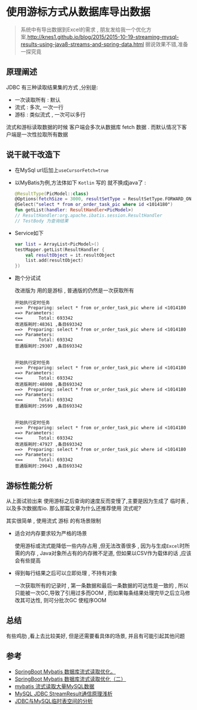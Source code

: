 # 使用游标方式从数据库导出数据

> 系统中有导出数据到Excel的需求 , 朋友发给我一个优化方案,http://knes1.github.io/blog/2015/2015-10-19-streaming-mysql-results-using-java8-streams-and-spring-data.html 据说效果不错,准备一探究竟

## 原理阐述

JDBC 有三种读取结果集的方式 ,分别是:

* 一次读取所有 : 默认
* 流式 :  多次, 一次一行
* 游标 : 类似流式 , 一次可以多行

流式和游标读取数据的时候 客户端会多次从数据库 fetch 数据 . 而默认情况下客户端是一次性拉取所有数据

## 说干就干改造下

* 在MySql url后加上`useCursorFetch=true`

* 以MyBatis为例,方法体如下 `Kotlin` 写的 就不换成java了 :

  ```kotlin
  @ResultType(PicModel::class)
  @Options(fetchSize = 3000, resultSetType = ResultSetType.FORWARD_ONLY)
  @Select("select * from or_order_task_pic where id <1014180")
  fun getList(handler: ResultHandler<PicModel>)
  // ResultHandler:org.apache.ibatis.session.ResultHandler
  // TestBody 为查询结果
  ```

* Service如下

  ```kotlin
  var list = ArrayList<PicModel>()
  testMapper.getList(ResultHandler {
      val resultObject = it.resultObject
      list.add(resultObject)
  })
  ```

* 跑个分试试

  改进版为 用的是游标 , 普通版的仍然是一次获取所有

  ```log
  开始执行定时任务
  ==>  Preparing: select * from or_order_task_pic where id <1014180 
  ==> Parameters: 
  <==      Total: 693342
  改进版耗时:48361 ,条目693342
  ==>  Preparing: select * from or_order_task_pic where id <1014180 
  ==> Parameters: 
  <==      Total: 693342
  普通版耗时:29307 ,条目693342
  
  
  开始执行定时任务
  ==>  Preparing: select * from or_order_task_pic where id <1014180 
  ==> Parameters: 
  <==      Total: 693342
  改进版耗时:48008 ,条目693342
  ==>  Preparing: select * from or_order_task_pic where id <1014180 
  ==> Parameters: 
  <==      Total: 693342
  普通版耗时:29599 ,条目693342
  
  
  开始执行定时任务
  ==>  Preparing: select * from or_order_task_pic where id <1014180 
  ==> Parameters: 
  <==      Total: 693342
  改进版耗时:47927 ,条目693342
  ==>  Preparing: select * from or_order_task_pic where id <1014180 
  ==> Parameters: 
  <==      Total: 693342
  普通版耗时:29043 ,条目693342
  ```

## 游标性能分析

从上面试验出来 使用游标之后查询的速度反而变慢了,主要是因为生成了 临时表 , 以及多次数据库io. 那么那篇文章为什么还推荐使用 流式呢? 

其实很简单 , 使用流式 游标 的有场景限制

* 适合对内存要求较为严格的场景

  使用游标或流式能降低一些内存占用 ,但无法改善很多 , 因为与生成`Excel`时所需的内存 , Java对象所占有的内存微不足道, 但如果以CSV作为载体的话 ,应该会有些提高

* 得到每行结果之后可以立即处理 , 不持有对象

  一次获取所有的记录时 , 第一条数据和最后一条数据的可达性是一致的 , 所以只能被一次GC,导致了引用过多而OOM , 而如果每条结果处理完毕之后立马修改其可达性, 则可分批次GC 使程序OOM

## 总结

有些鸡肋 ,看上去比较美好, 但是还需要看具体的场景, 并且有可能引起其他问题

## 参考

* [SpringBoot Mybatis 数据库流式读取优化。](https://blog.csdn.net/qq_36016763/article/details/79455352)
* [SpringBoot Mybatis 数据库流式读取优化（二）](https://blog.csdn.net/qq_36016763/article/details/79526352)
* [mybatis 流式读取大量MySQL数据](https://blog.csdn.net/qq_37933685/article/details/85100239)
* [MySQL JDBC StreamResult通信原理浅析](https://yq.aliyun.com/articles/654696?utm_content=m_1000018946)
* [JDBC与MySQL临时表空间的分析](https://zhuanlan.zhihu.com/p/44176875)
